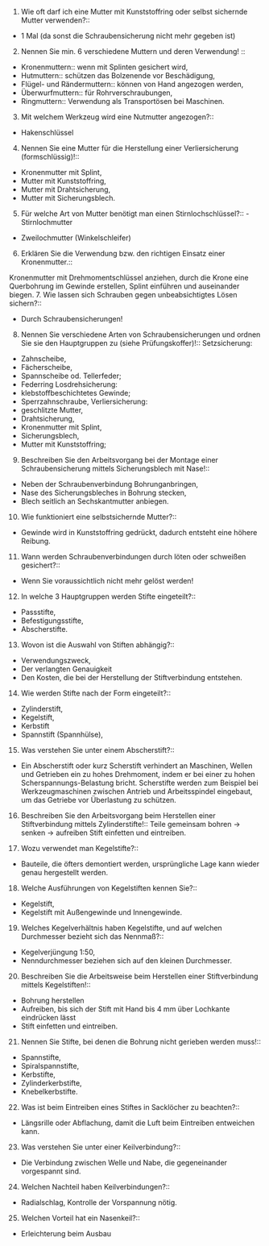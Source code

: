 1. Wie oft darf ich eine Mutter mit Kunststoffring oder selbst sichernde Mutter verwenden?::
- 1 Mal (da sonst die Schraubensicherung nicht mehr gegeben ist)

2. Nennen Sie min. 6 verschiedene Muttern und deren Verwendung! ::
 - Kronenmuttern:: wenn mit Splinten gesichert wird, 
 - Hutmuttern:: schützen das Bolzenende vor Beschädigung,
 - Flügel- und Rändermuttern:: können von Hand angezogen werden,
 - Überwurfmuttern:: für Rohrverschraubungen,
 - Ringmuttern:: Verwendung als Transportösen bei Maschinen.

3. Mit welchem Werkzeug wird eine Nutmutter angezogen?::
 - Hakenschlüssel

4. Nennen Sie eine Mutter für die Herstellung einer Verliersicherung (formschlüssig)!:: 
- Kronenmutter mit Splint,
- Mutter mit Kunststoffring,
- Mutter mit Drahtsicherung,
- Mutter mit Sicherungsblech.

5. Für welche Art von Mutter benötigt man einen Stirnlochschlüssel?:: - Stirnlochmutter
- Zweilochmutter (Winkelschleifer)

6. Erklären Sie die Verwendung bzw. den richtigen Einsatz einer Kronenmutter.::

Kronenmutter mit Drehmomentschlüssel anziehen, durch die Krone eine Querbohrung im Gewinde erstellen, Splint einführen und auseinander biegen.
7. Wie lassen sich Schrauben gegen unbeabsichtigtes Lösen sichern?:: 
 - Durch Schraubensicherungen!

8. Nennen Sie verschiedene Arten von Schraubensicherungen und ordnen
Sie sie den Hauptgruppen zu (siehe Prüfungskoffer)!:: 
Setzsicherung:
- Zahnscheibe,
- Fächerscheibe,
- Spannscheibe od. Tellerfeder;
- Federring
Losdrehsicherung:
- klebstoffbeschichtetes Gewinde;
- Sperrzahnschraube,
Verliersicherung:
- geschlitzte Mutter,
- Drahtsicherung,
- Kronenmutter mit Splint,
- Sicherungsblech,
- Mutter mit Kunststoffring;

9. Beschreiben Sie den Arbeitsvorgang bei der Montage einer Schraubensicherung mittels Sicherungsblech mit Nase!:: 
- Neben der Schraubenverbindung Bohrunganbringen,
- Nase des Sicherungsbleches in Bohrung stecken,
- Blech seitlich an Sechskantmutter anbiegen.

10. Wie funktioniert eine selbstsichernde Mutter?:: 
- Gewinde wird in Kunststoffring gedrückt, dadurch entsteht eine höhere Reibung.

11. Wann werden Schraubenverbindungen durch löten oder schweißen
gesichert?::
- Wenn Sie voraussichtlich nicht mehr gelöst werden!

12. In welche 3 Hauptgruppen werden Stifte eingeteilt?::
- Passstifte,
- Befestigungsstifte,
- Abscherstifte.

13. Wovon ist die Auswahl von Stiften abhängig?::
- Verwendungszweck,
- Der verlangten Genauigkeit
- Den Kosten, die bei der Herstellung der Stiftverbindung entstehen.

14. Wie werden Stifte nach der Form eingeteilt?:: 
- Zylinderstift,
- Kegelstift,
- Kerbstift
- Spannstift (Spannhülse),

15. Was verstehen Sie unter einem Abscherstift?::
- Ein Abscherstift oder kurz Scherstift verhindert an Maschinen, Wellen und Getrieben ein zu hohes Drehmoment, indem er bei einer zu hohen Scherspannungs-Belastung bricht. Scherstifte werden zum Beispiel bei Werkzeugmaschinen zwischen Antrieb und Arbeitsspindel eingebaut, um das Getriebe vor Überlastung zu schützen.

16. Beschreiben Sie den Arbeitsvorgang beim Herstellen einer Stiftverbindung mittels Zylinderstifte!::
Teile gemeinsam bohren -> senken -> aufreiben Stift einfetten und eintreiben.

17. Wozu verwendet man Kegelstifte?::
- Bauteile, die öfters demontiert werden, ursprüngliche Lage kann wieder genau hergestellt werden.

18. Welche Ausführungen von Kegelstiften kennen Sie?::
- Kegelstift,
- Kegelstift mit Außengewinde und Innengewinde.

19. Welches Kegelverhältnis haben Kegelstifte, und auf welchen Durchmesser bezieht sich das Nennmaß?::
- Kegelverjüngung 1:50,
- Nenndurchmesser beziehen sich auf den kleinen Durchmesser.
20. Beschreiben Sie die Arbeitsweise beim Herstellen einer Stiftverbindung mittels Kegelstiften!::
- Bohrung herstellen
- Aufreiben, bis sich der Stift mit Hand bis 4 mm über Lochkante eindrücken lässt
- Stift einfetten und eintreiben.

21. Nennen Sie Stifte, bei denen die Bohrung nicht gerieben werden muss!::
- Spannstifte,
- Spiralspannstifte,
- Kerbstifte,
- Zylinderkerbstifte,
- Knebelkerbstifte.

22. Was ist beim Eintreiben eines Stiftes in Sacklöcher zu beachten?::
- Längsrille oder Abflachung, damit die Luft beim Eintreiben entweichen kann.
23. Was verstehen Sie unter einer Keilverbindung?::
- Die Verbindung zwischen Welle und Nabe, die gegeneinander vorgespannt sind.

24. Welchen Nachteil haben Keilverbindungen?::
- Radialschlag, Kontrolle der
Vorspannung nötig.
25. Welchen Vorteil hat ein Nasenkeil?::
- Erleichterung beim Ausbau
